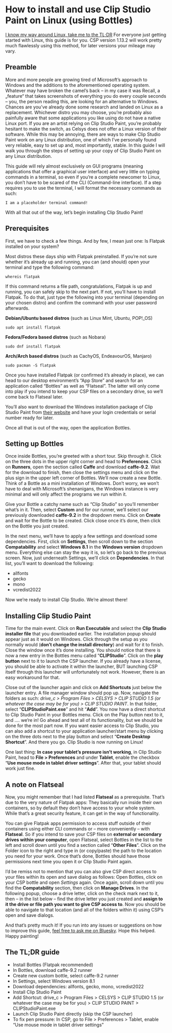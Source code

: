 # How to install and use Clip Studio Paint on Linux (using Bottles)

<a href="#the-tldr-guide">I know my way around Linux, take me to the TL;DR</a>
For everyone just getting started with Linux, this guide is for you. CSP version 1.13.2 will work pretty much flawlessly using this method, for later versions your mileage may vary.


## Preamble

More and more people are growing tired of Microsoft’s approach to Windows and the additions to the aforementioned operating system. Whatever may have broken the camel’s back – in my case it was Recall, a „feature“ that takes screenshots of everything you do every couple seconds – you, the person reading this, are looking for an alternative to Windows. Chances are you’ve already done some research and landed on Linux as a replacement. Whichever distro you may choose, you’re probably also painfully aware that some applications you like using do not have a native Linux port. If you are an artist relying on Clip Studio Paint, you’re probably hesitant to make the switch, as Celsys does not offer a Linux version of their software. While this may be annoying, there are ways to make Clip Studio Paint work on any Linux distribution, one of which I’ve personally found very reliable, easy to set up and, most importantly, stable. In this guide I will walk you through the steps of setting up your copy of Clip Studio Paint on any Linux distribution.

This guide will rely almost exclusively on GUI programs (meaning applications that offer a graphical user interface) and very little on typing commands in a terminal, so even if you’re a complete newcomer to Linux, you don’t have to be scared of the CLI (Command-line interface). If a step requires you to use the terminal, I will format the necessary commands as such:

`I am a placeholder terminal command!`

With all that out of the way, let’s begin installing Clip Studio Paint!



## Prerequisites

First, we have to check a few things. And by few, I mean just one: Is Flatpak installed on your system?

Most distros these days ship with Flatpak preinstalled. If you’re not sure whether it’s already up and running, you can (and should) open your terminal and type the following command:

`whereis flatpak`

If this command returns a file path, congratulations, Flatpak is up and running, you can safely skip to the next part. If not, you’ll have to install Flatpak. To do that, just type the following into your terminal (depending on your chosen distro) and confirm the command with your user password afterwards.

**Debian/Ubuntu based distros** (such as Linux Mint, Ubuntu, POP!_OS)

`sudo apt install flatpak`


**Fedora/Fedora based distros** (such as Nobara)

`sudo dnf install flatpak`


**Arch/Arch based distros** (such as CachyOS, EndeavourOS, Manjaro)

`sudo pacman -S flatpak`


Once you have installed Flatpak (or confirmed it’s already in place), we can head to our desktop environment’s “App Store” and search for an application called “Bottles” as well as “Flatseal”. The latter will only come into play if you intend to keep your CSP files on a secondary drive, so we’ll come back to Flatseal later.

You’ll also want to download the Windows installation package of Clip Studio Paint from <a href="https://www.clipstudio.net/en/dl/">their website</a> and have your login credentials or serial number ready for later.

Once all that is out of the way, open the application Bottles.


## Setting up Bottles

Once inside Bottles, you’re greeted with a short tour. Skip through it. Click on the three dots in the upper right corner and head to **Preferences**. Click on **Runners**, open the section called **Caffe** and download **caffe-9.2**. Wait for the download to finish, then close the settings menu and click on the plus sign in the upper left corner of Bottles. We’ll now create a new Bottle. Think of a Bottle as a mini installation of Windows. Don’t worry, we won’t have to deal with Microsoft’s shenanigans, the Windows instance is very minimal and will only affect the programs we run within it.

Give your Bottle a catchy name such as “Clip Studio” so you’ll remember what’s in it. Then, select **Custom** and for our runner, we’ll select our previously downloaded **caffe-9.2** in the dropdown menu. Click on **Create** and wait for the Bottle to be created. Click close once it’s done, then click on the Bottle you just created.

In the next menu, we’ll have to apply a few settings and download some dependencies. First, click on **Settings**, then scroll down to the section **Compatability** and select **Windows 8.1** in the **Windows version** dropdown menu. Everything else can stay the way it is, so let’s go back to the previous screen. Now, just underneath Settings, we’ll click on **Dependencies**. In that list, you’ll want to download the following:

- allfonts
- gecko
- mono
- vcredist2022

Now we’re ready to install Clip Studio. We’re almost there!


## Installing Clip Studio Paint

Time for the main event. Click on **Run Executable** and select the **Clip Studio installer file** that you downloaded earlier. The installation popup should appear just as it would on Windows. Click through the setup as you normally would (**don’t change the install directory**) and wait for it to finish. Close the window once it’s done installing. You should notice that there is now a new entry in the Bottles menu called “**CLIPStudio**”. Click on the **play button** next to it to launch the CSP launcher. If you already have a license, you should be able to activate it within the launcher, BUT launching CSP itself through this launcher will unfortunately not work. However, there is an easy workaround for that.

Close out of the launcher again and click on **Add Shortcuts** just below the launcher entry. A file manager window should pop up. Now, navigate the folders as such: *drive_c > Program Files > CELSYS > CLIP STUDIO 1.5 (or whatever the case may be for you) > CLIP STUDIO PAINT*. In that folder, select “**CLIPStudioPaint.exe**” and hit “**Add**”. You now have a direct shortcut to Clip Studio Paint in your Bottles menu. Click on the Play button next to it, and …. we’re in! Go ahead and test all of its functionality, but we should be done for the most part now. If you want easier access to Clip Studio, you can also add a shortcut to your application launcher/start menu by clicking on the three dots next to the play button and select “**Create Desktop Shortcut**”. And there you go. Clip Studio is now running on Linux!

One last thing: **In case your tablet’s pressure isn’t working**, in Clip Studio Paint, head to **File > Preferences** and under **Tablet**, enable the checkbox “**Use mouse mode in tablet driver settings**”. After that, your tablet should work just fine.


## A note on Flatseal

Now, you might remember that I had listed **Flatseal** as a prerequisite. That’s due to the very nature of Flatpak apps: They basically run inside their own containers, so by default they don’t have access to your whole system. While that’s a great security feature, it can get in the way of functionality.

You can give Flatpak apps permission to access stuff outside of their containers using either CLI commands or – more conveniently – with **Flatseal**. So if you intend to save your CSP files on **external  or secondary drives within your computer**, open Flatseal, select Bottles in the list to the left and scroll down until you find a section called “**Other Files**”. Click on the Folder icon to the right and type in (or copy/paste) the path to the location you need for your work. Once that’s done, Bottles should have those permissions next time you open it or Clip Studio Paint again.

I’d be remiss not to mention that you can also give CSP direct access to your files within its open and save dialog as follows: Open Bottles, click on your CSP bottle and open *Settings* again. Once again, scroll down until you find the **Compatability** section, then click on **Manage Drives**. In the following popup, choose a drive letter, click on the check mark next to it, then – in the list below – find the drive letter you just created and **assign to it the drive or file path you want to give CSP access to**. Now you should be able to navigate to that location (and all of the folders within it) using CSP’s open and save dialogs.


And that’s pretty much it! If you run into any issues or suggestions on how to improve this guide, <a href="https://bsky.app/profile/pomcomic.bsky.social">feel free to ask me on Bluesky</a>. Hope this helped. Happy painting!


## The TL;DR guide

- Install Bottles (Flatpak recommended)
- In Bottles, download caffe-9.2 runner
- Create new custom bottle, select caffe-9.2 runner
- In Settings, select Windows version 8.1
- Download dependencies: allfonts, gecko, mono, vcredist2022
- Install Clip Studio Paint
- Add Shortcut: drive_c > Program Files > CELSYS > CLIP STUDIO 1.5 (or whatever the case may be for you) > CLIP STUDIO PAINT > CLIPStudioPaint.exe
- Launch Clip Studio Paint directly (skip the CSP launcher)
- To fix pen pressure: In CSP, go to File > Preferences > Tablet, enable “Use mouse mode in tablet driver settings”
